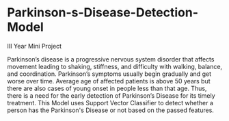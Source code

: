 # Parkinson-s-Disease-Detection-Model
III Year Mini Project

Parkinson’s disease is a progressive nervous system disorder that affects movement leading to shaking, stiffness, and difficulty with walking, balance, and coordination. Parkinson’s symptoms usually begin gradually and get worse over time.
Average age of affected patients is above 50 years but there are also cases of young onset in people less than that age. 
Thus, there is a need for the early detection of Parkinson’s Disease for its timely treatment.
This Model uses Support Vector Classifier to detect whether a person has the Parkinson's Disease or not based on the passed features.
